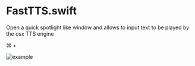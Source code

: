 FastTTS.swift
=============

Open a quick spotlight like window and allows to input text to be played by the osx TTS engine

⌘ + <space> 

![example](http://i.imgur.com/BDNvMGN.jpg)
